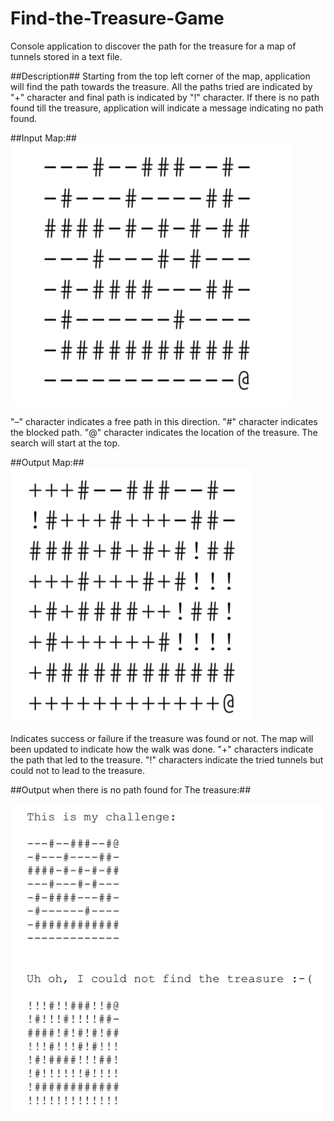 # Find-the-Treasure-Game
Console application to discover the path for the treasure for a map of tunnels stored in a text file.

##Description##
Starting from the top left corner of the map, application will find the path towards the treasure. All the paths tried are indicated by "+" character and final path is indicated by "!" character. If there is no path found till the treasure, application will indicate a message indicating no path found.

##Input Map:##
![picture alt](https://github.com/kourharsh/Find-the-Treasure-Game/blob/master/input_map.png "Title is optional")

"–" character indicates a free path in this direction.
"#" character indicates the blocked path.
"@" character indicates the location of the treasure.
The search will start at the top.

##Output Map:##
![picture alt](https://github.com/kourharsh/Find-the-Treasure-Game/blob/master/output_map.png "Title is optional")

Indicates success or failure if the treasure was found or not.
The map will been updated to indicate how the walk was done.
"+" characters indicate the path that led to the treasure.
"!" characters indicate the tried tunnels but could not to lead to the treasure.

##Output when there is no path found for The treasure:##

![picture alt](https://github.com/kourharsh/Find-the-Treasure-Game/blob/master/No_Treasure_output.png "Title is optional")
